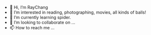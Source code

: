 - 👋 Hi, I’m RayChang
- 👀 I’m interested in reading, photographing, movies, all kinds of balls!
- 🌱 I’m currently learning spider.
- 💞️ I’m looking to collaborate on ...
- 📫 How to reach me ...

<!---
ReeceChang0912/ReeceChang0912 is a ✨ special ✨ repository because its `README.md` (this file) appears on your GitHub profile.
You can click the Preview link to take a look at your changes.
--->

